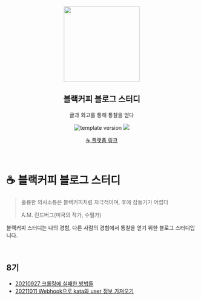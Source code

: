 <br/>
<p align="middle" >
  <img width="200px;" src="./src/images/coffee_emoji.png"/>
</p>
<h2 align="middle">블랙커피 블로그 스터디</h2>
<p align="middle">글과 회고를 통해 통찰을 얻다</p>
<p align="middle">
  <img src="https://img.shields.io/badge/version-1.0.0-blue?style=flat-square" alt="template version"/>
  <img src="https://img.shields.io/badge/language-md-md.svg?style=flat-square"/>
</p>

<p align="middle">
  <a href="https://blackcoffee.blog/">☕ 플랫폼 링크</a>
</p>

<br/>

# ☕ 블랙커피 블로그 스터디

> 훌륭한 의사소통은 블랙커피처럼 자극적이며, 후에 잠들기가 어렵다
> 
> A.M. 린드버그(미국의 작가, 수필가)

블랙커피 스터디는 나의 경험, 다른 사람의 경험에서 통찰을 얻기 위한 블로그 스터디입니다.


<br/>

## 8기

- [20210927 크롤링에 실패한 방법들](https://velog.io/@kmutal712/1.-%EB%82%B4-%EC%BD%94%EB%93%9C%EB%A5%BC-%EA%B0%80%EC%A0%B8%EC%98%AC-%ED%81%AC%EB%A1%A4%EB%9F%AC-%EB%A7%8C%EB%93%A4%EA%B8%B0)
- [20211011 Webhook으로 kata와 user 정보 가져오기](https://velog.io/@kmutal712/2.-Webhook-API%EB%A1%9C-kata%EC%99%80-user-%EC%A0%95%EB%B3%B4-%EA%B0%80%EC%A0%B8%EC%98%A4%EA%B8%B0)

